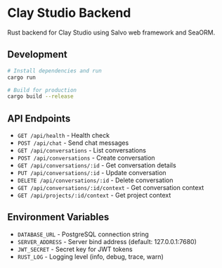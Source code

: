 # Clay Studio Backend

Rust backend for Clay Studio using Salvo web framework and SeaORM.

## Development

```bash
# Install dependencies and run
cargo run

# Build for production
cargo build --release
```

## API Endpoints

- `GET /api/health` - Health check
- `POST /api/chat` - Send chat messages
- `GET /api/conversations` - List conversations
- `POST /api/conversations` - Create conversation
- `GET /api/conversations/:id` - Get conversation details
- `PUT /api/conversations/:id` - Update conversation
- `DELETE /api/conversations/:id` - Delete conversation
- `GET /api/conversations/:id/context` - Get conversation context
- `GET /api/projects/:id/context` - Get project context

## Environment Variables

- `DATABASE_URL` - PostgreSQL connection string
- `SERVER_ADDRESS` - Server bind address (default: 127.0.0.1:7680)
- `JWT_SECRET` - Secret key for JWT tokens
- `RUST_LOG` - Logging level (info, debug, trace, warn)